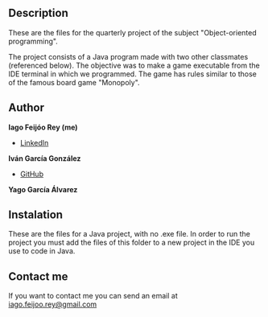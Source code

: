 ## Description

These are the files for the quarterly project of the subject "Object-oriented programming".  

The project consists of a Java program made with two other classmates (referenced below). The objective was to make a game executable from the IDE terminal in which we programmed. The game has rules similar to those of the famous board game "Monopoly".  

## Author
**Iago Feijóo Rey (me)**  
* [LinkedIn](www.linkedin.com/in/iagofeijoorey)  


**Iván García González**
* [GitHub](https://github.com/Garcigongz)


**Yago García Álvarez**

## Instalation
These are the files for a Java project, with no .exe file. In order to run the project you must add the files of this folder to a new project in the IDE you use to code in Java.

## Contact me
If you want to contact me you can send an email at iago.feijoo.rey@gmail.com
